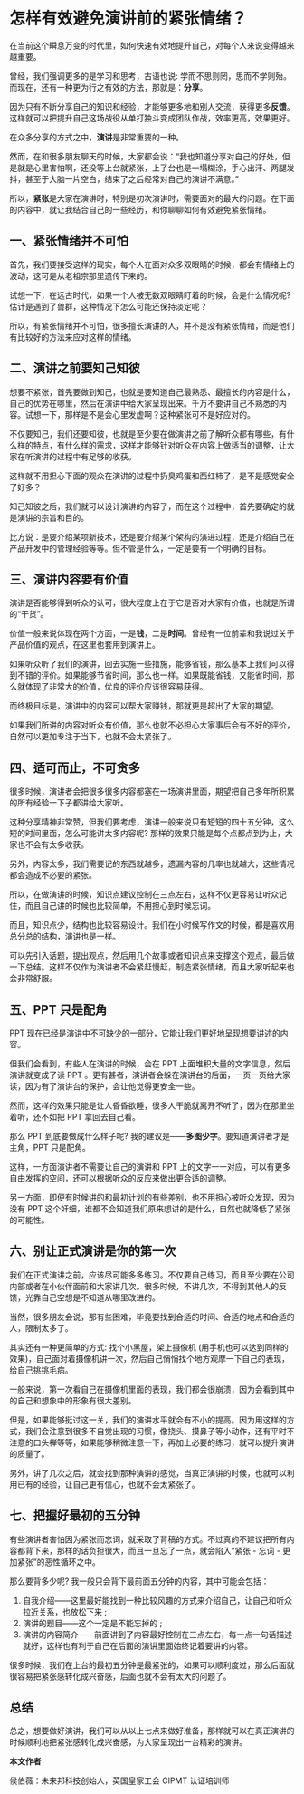 # 怎样有效避免演讲前的紧张情绪？

在当前这个瞬息万变的时代里，如何快速有效地提升自己，对每个人来说变得越来越重要。

曾经，我们强调更多的是学习和思考，古语也说: 学而不思则罔，思而不学则殆。而现在，还有一种更为行之有效的方法，那就是：**分享**。

因为只有不断分享自己的知识和经验，才能够更多地和别人交流，获得更多**反馈**。这样就可以把提升自己这场战役从单打独斗变成团队作战，效率更高，效果更好。



在众多分享的方式之中，**演讲**是非常重要的一种。

然而，在和很多朋友聊天的时候，大家都会说：“我也知道分享对自己的好处，但是就是心里害怕啊，还没等上台就紧张，上了台也是一塌糊涂，手心出汗、两腿发抖，甚至于大脑一片空白，结束了之后经常对自己的演讲不满意。”

所以，**紧张**是大家在演讲时，特别是初次演讲时，需要面对的最大的问题。在下面的内容中，就让我结合自己的一些经历，和你聊聊如何有效避免紧张情绪。





## 一、紧张情绪并不可怕

首先，我们要接受这样的现实，每个人在面对众多双眼睛的时候，都会有情绪上的波动，这可是从老祖宗那里遗传下来的。

试想一下，在远古时代，如果一个人被无数双眼睛盯着的时候，会是什么情况呢? 估计是遇到了兽群，这种情况下怎么可能还保持淡定呢？

所以，有紧张情绪并不可怕，很多擅长演讲的人，并不是没有紧张情绪，而是他们有比较好的方法来应对这样的情绪。





## 二、演讲之前要知己知彼

想要不紧张，首先要做到知己，也就是要知道自己最熟悉、最擅长的内容是什么，自己的优势在哪里，然后在演讲中给大家呈现出来。千万不要讲自己不熟悉的内容。试想一下，那样是不是会心里发虚啊？这种紧张可不是好应对的。

不仅要知己，我们还要知彼，也就是至少要在做演讲之前了解听众都有哪些，有什么样的特点，有什么样的需求，这样才能够针对听众在内容上做适当的调整，让大家在听演讲的过程中有足够的收获。

这样就不用担心下面的观众在演讲的过程中扔臭鸡蛋和西红柿了，是不是感觉安全了好多？

知己知彼之后，我们就可以设计演讲的内容了，而在这个过程中，首先要确定的就是演讲的宗旨和目的。

比方说：是要介绍某项新技术，还是要介绍某个架构的演进过程，还是介绍自己在产品开发中的管理经验等等。但不管是什么，一定是要有一个明确的目标。





## 三、演讲内容要有价值

演讲是否能够得到听众的认可，很大程度上在于它是否对大家有价值，也就是所谓的“干货”。

价值一般来说体现在两个方面，一是**钱**，二是**时间**。曾经有一位前辈和我说过关于产品价值的观点，在这里也套用到演讲上。

如果听众听了我们的演讲，回去实施一些措施，能够省钱，那么基本上我们可以得到不错的评价。如果能够节省时间，那么也一样。如果既能省钱，又能省时间，那么就体现了非常大的价值，优良的评价应该很容易获得。

而终极目标是，演讲中的内容可以帮大家赚钱，那就更是超出了大家的期望。

如果我们所讲的内容对听众有价值，那么也就不必担心大家事后会有不好的评价，自然可以更加专注于当下，也就不会太紧张了。





## 四、适可而止，不可贪多

很多时候，演讲者会把很多很多内容都塞在一场演讲里面，期望把自己多年所积累的所有经验一下子都讲给大家听。

这种分享精神非常赞，但我们要考虑，演讲一般来说只有短短的四十五分钟，这么短的时间里面，怎么可能讲太多内容呢? 那样的效果只能是每个点都点到为止，大家也不会有太多收获。

另外，内容太多，我们需要记的东西就越多，遗漏内容的几率也就越大，这些情况都会造成不必要的紧张。

所以，在做演讲的时候，知识点建议控制在三点左右，这样不仅更容易让听众记住，而且自己讲的时候也比较简单，不用担心到时候忘词。

而且，知识点少，结构也比较容易设计。我们在小时候写作文的时候，都是喜欢用总分总的结构，演讲也是一样。

可以先引入话题，提出观点，然后用几个故事或者知识点来支撑这个观点，最后做一下总结。这样不仅作为演讲者不会紧赶慢赶，制造紧张情绪，而且大家听起来也会非常舒服。





## 五、PPT 只是配角

PPT 现在已经是演讲中不可缺少的一部分，它能让我们更好地呈现想要讲述的内容。

但我们会看到，有些人在演讲的时候，会在 PPT 上面堆积大量的文字信息，然后演讲就变成了读 PPT 。更有甚者，演讲者会躲在演讲台的后面，一页一页给大家读，因为有了演讲台的保护，会让他觉得更安全一些。

然而，这样的效果只能是让人昏昏欲睡，很多人干脆就离开不听了，因为在那里坐着听，还不如把 PPT 拿回去自己看。

那么 PPT 到底要做成什么样子呢? 我的建议是——**多图少字**。要知道演讲者才是主角，PPT 只是配角。

这样，一方面演讲者不需要让自己的演讲和 PPT 上的文字一一对应，可以有更多自由发挥的空间，还可以根据听众的反应来做出更合适的调整。

另一方面，即便有时候讲的和最初计划的有些差别，也不用担心被听众发现，因为没有 PPT 这个奸细，谁都不会知道我们原来想讲的是什么，自然也就降低了紧张的可能性。





## 六、别让正式演讲是你的第一次

我们在正式演讲之前，应该尽可能多多练习。不仅要自己练习，而且至少要在公司内部或者在小伙伴面前和大家讲几次。很多时候，不讲几次，不得到其他人的反馈，光靠自己空想是不知道从哪里改进的。

当然，很多朋友会说，那有些困难，毕竟要找到合适的时间、合适的地点和合适的人，限制太多了。

其实还有一种更简单的方式: 找个小黑屋，架上摄像机 (用手机也可以达到同样的效果)，自己面对着摄像机讲一次，然后自己悄悄找个地方观摩一下自己的表现，给自己挑挑毛病。

一般来说，第一次看自己在摄像机里面的表现，我们都会很崩溃，因为会看到其中的自己和想象中的形象有很大差别。

但是，如果能够挺过这一关，我们的演讲水平就会有不小的提高。因为用这样的方式，我们会注意到很多不自觉出现的习惯，像挠头、摸鼻子等小动作，还有平时不注意的口头禅等等，如果能够稍微注意一下，再加上必要的练习，就可以提升演讲的质量了。

另外，讲了几次之后，就会找到那种演讲的感觉，当真正演讲的时候，也就可以利用已有的经验，让自己更有信心，也就不会太紧张了。





## 七、把握好最初的五分钟

有些演讲者害怕因为紧张而忘词，就采取了背稿的方式。不过真的不建议把所有内容都背下来，那样的话负担很大，而且一旦忘了一点，就会陷入“紧张 - 忘词 - 更加紧张”的恶性循环之中。

那么要背多少呢? 我一般只会背下最前面五分钟的内容，其中可能会包括：

1. 自我介绍——这里最好能找到一种比较风趣的方式来介绍自己，让自己和听众拉近关系，也放松下来 ;
2. 演讲的题目——这个一定是不能忘掉的 ;
3. 演讲的内容简介——前面讲到了内容最好控制在三点左右，每一点一句话描述就好，这样也有利于自己在后面的演讲里面始终记着要讲的内容。

很多时候，我们在上台的最初五分钟是最紧张的，如果可以顺利度过，那么后面就很容易把紧张感转化成兴奋感，后面也就不会有太大的问题了。





## 总结

总之，想要做好演讲，我们可以从以上七点来做好准备，那样就可以在真正演讲的时候顺利地把紧张感转化成兴奋感，为大家呈现出一台精彩的演讲。

**本文作者**

侯伯薇：未来邦科技创始人，英国皇家工会 CIPMT 认证培训师











































































































































































































































